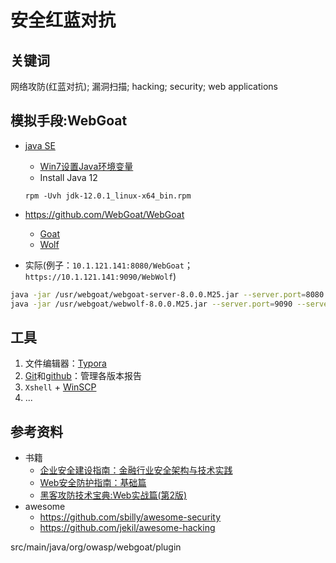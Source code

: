 # 安全红蓝对抗

## 关键词

网络攻防(红蓝对抗); 漏洞扫描; hacking; security; web applications

## 模拟手段:WebGoat

- [java SE](https://www.oracle.com/technetwork/java/javase/downloads/index.html)
  
  - [Win7设置Java环境变量](https://www.cnblogs.com/iwin12021/p/6057890.html)
  - Install Java 12
  ```
  rpm -Uvh jdk-12.0.1_linux-x64_bin.rpm
  ```
  
- https://github.com/WebGoat/WebGoat
  - [Goat](localhost:8080/WebGoat)
  - [Wolf](http://localhost:9090/login)
  
- 实际(例子：`10.1.121.141:8080/WebGoat`；`https://10.1.121.141:9090/WebWolf`)
```bash
java -jar /usr/webgoat/webgoat-server-8.0.0.M25.jar --server.port=8080 --server.address=10.1.121.141
java -jar /usr/webgoat/webwolf-8.0.0.M25.jar --server.port=9090 --server.address=10.1.121.141
```

## 工具

1. 文件编辑器：[Typora](https://www.typora.io/#windows)
2. [Git](https://git-scm.com/download/win)和[github](https://github.com/)：管理各版本报告
3. `Xshell` + [WinSCP](https://winscp.net/eng/docs/lang:chs)
4. ...

## 参考资料

- 书籍
  - [企业安全建设指南：金融行业安全架构与技术实践](https://www.amazon.cn/dp/B07QG6LWRS/ref=rdr_ext_sb_ti_sims_1)
  - [Web安全防护指南：基础篇](https://www.amazon.cn/dp/B07PHSVJZC/ref=pd_sbs_351_3/458-1060962-6020426?_encoding=UTF8&pd_rd_i=B07PHSVJZC&pd_rd_r=acfbc196-9eb5-11e9-a8f6-f55e4c4bcf9a&pd_rd_w=XFdjh&pd_rd_wg=ldiyf&pf_rd_p=5d917973-0ef4-4b3e-aa18-2becf295a480&pf_rd_r=4FPT10KS9H3PT3X54YSD&psc=1&refRID=4FPT10KS9H3PT3X54YSD)
  - [黑客攻防技术宝典:Web实战篇(第2版)](https://www.amazon.cn/dp/B008FNO9GK/ref=sr_1_4?__mk_zh_CN=%E4%BA%9A%E9%A9%AC%E9%80%8A%E7%BD%91%E7%AB%99&keywords=web%E5%AE%89%E5%85%A8&qid=1562283478&s=gateway&sr=8-4)
- awesome
  - https://github.com/sbilly/awesome-security
  - https://github.com/jekil/awesome-hacking

src/main/java/org/owasp/webgoat/plugin
